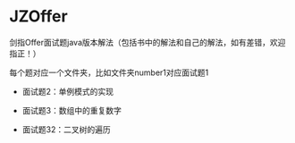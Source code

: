 # JZOffer
剑指Offer面试题java版本解法（包括书中的解法和自己的解法，如有差错，欢迎指正！）

每个题对应一个文件夹，比如文件夹number1对应面试题1

- 面试题2：单例模式的实现

- 面试题3：数组中的重复数字

- 面试题32：二叉树的遍历


